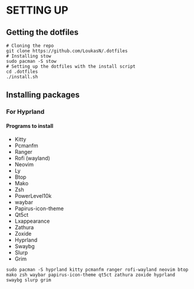 # SETTING UP

## Getting the dotfiles

````
# Cloning the repo
git clone https://github.com/LoukasN/.dotfiles
# Installing stow
sudo pacman -S stow
# Setting up the dotfiles with the install script
cd .dotfiles
./install.sh
````

## Installing packages

### For Hyprland

#### Programs to install

- Kitty
- Pcmanfm
- Ranger
- Rofi (wayland)
- Neovim
- Ly
- Btop
- Mako
- Zsh
- PowerLevel10k
- waybar
- Papirus-icon-theme
- Qt5ct
- Lxappearance
- Zathura
- Zoxide
- Hyprland
- Swaybg
- Slurp
- Grim

```
sudo pacman -S hyprland kitty pcmanfm ranger rofi-wayland neovim btop mako zsh waybar papirus-icon-theme qt5ct zathura zoxide hyprland swaybg slurp grim
```

